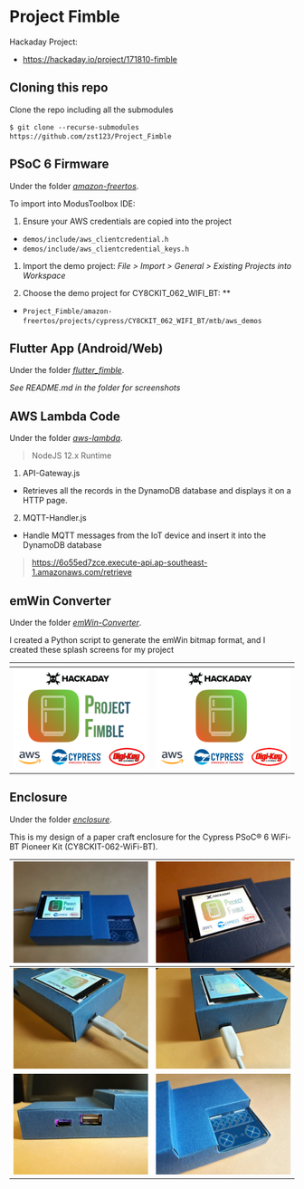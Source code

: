 # Project Fimble

Hackaday Project:

- https://hackaday.io/project/171810-fimble

## Cloning this repo

Clone the repo including all the submodules

	$ git clone --recurse-submodules https://github.com/zst123/Project_Fimble

## PSoC 6 Firmware

Under the folder [*amazon-freertos*](./amazon-freertos).

To import into ModusToolbox IDE:

1. Ensure your AWS credentials are copied into the project
  - `demos/include/aws_clientcredential.h`
  - `demos/include/aws_clientcredential_keys.h`

1. Import the demo project: *File > Import > General > Existing Projects into Workspace*

1. Choose the demo project for CY8CKIT_062_WIFI_BT: **
  - `Project_Fimble/amazon-freertos/projects/cypress/CY8CKIT_062_WIFI_BT/mtb/aws_demos`

## Flutter App (Android/Web)

Under the folder [*flutter_fimble*](./flutter_fimble).

*See README.md in the folder for screenshots*

## AWS Lambda Code

Under the folder [*aws-lambda*](./aws-lambda).

> NodeJS 12.x Runtime

1. API-Gateway.js
  - Retrieves all the records in the DynamoDB database and displays it on a HTTP page.

2. MQTT-Handler.js
  - Handle MQTT messages from the IoT device and insert it into the DynamoDB database

> https://6o55ed7zce.execute-api.ap-southeast-1.amazonaws.com/retrieve

## emWin Converter

Under the folder [*emWin-Converter*](./emWin-Converter).

I created a Python script to generate the emWin bitmap format, and I created these splash screens for my project

| []() | []() |
| --- | --- |
| ![./emWin-Converter/Splash-Screen-1.png](./emWin-Converter/Splash-Screen-2.png) | ![./emWin-Converter/Splash-Screen-2.png](./emWin-Converter/Splash-Screen-1.png) |

## Enclosure

Under the folder [*enclosure*](./enclosure).

This is my design of a paper craft enclosure for the Cypress PSoC® 6 WiFi-BT Pioneer Kit (CY8CKIT-062-WiFi-BT).

![](./enclosure/image0.jpg) | ![](./enclosure/image1.jpg)
--- | ---
![](./enclosure/image2.jpg) | ![](./enclosure/image3.jpg)
![](./enclosure/image4.jpg) | ![](./enclosure/image5.jpg)
